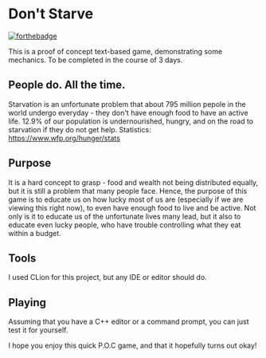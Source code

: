 # Don't Starve
[![forthebadge](https://forthebadge.com/images/badges/made-with-c-plus-plus.svg)](https://forthebadge.com)


This is a proof of concept text-based game, demonstrating some mechanics. To be completed in the course of 3 days.

## People do. All the time.
Starvation is an unfortunate problem that about 795 million pepole in the world undergo everyday - they don't have enough food to have an active life. 12.9% of our population is undernourished, hungry, and on the road to starvation if they do not get help.
Statistics: https://www.wfp.org/hunger/stats

## Purpose
It is a hard concept to grasp - food and wealth not being distributed equally, but it is still a problem that many people face. Hence, the purpose of this game is to educate us on how lucky most of us are (especially if we are viewing this right now), to even have enough food to live and be active. Not only is it to educate us of the unfortunate lives many lead, but it also to educate even lucky people, who have trouble controlling what they eat within a budget.

## Tools
I used CLion for this project, but any IDE or editor should do.

## Playing
Assuming that you have a C++ editor or a command prompt, you can just test it for yourself.

I hope you enjoy this quick P.O.C game, and that it hopefully turns out okay!
